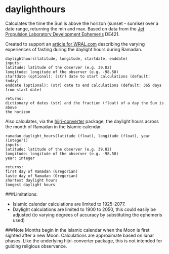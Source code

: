 # daylighthours

Calculates the time the Sun is above the horizon (sunset - sunrise) over a date range, returning the min and max.
Based on data from the [Jet Propulsion Laboratory Development Ephemeris](https://en.wikipedia.org/wiki/Jet_Propulsion_Laboratory_Development_Ephemeris) DE421.

Created to support an [article for WRAL.com](https://www.wral.com/look-for-moon-and-mercury-early-next-week/20256284/)
describing the varying experiences of fasting during the daylight hours during Ramadan.
```
daylighthours(latitude, longitude, startdate, enddate)
inputs:
latitude: latitude of the observer (e.g. 39.82)
longitude: longitude of the observer (e.g. -98.58)
startdate (optional): (str) date to start calculations (default: today)
enddate (optional): (str) date to end calculations (default: 365 days from start date)

returns:
dictionary of dates (str) and the fraction (float) of a day the Sun is above
the horizon 
```   

Also calculates, via the [hijri-converter](https://pypi.org/project/hijri-converter/) package, the daylight hours 
across the month of Ramadan in the Islamic calendar.

```
ramadan_daylight_hours(latitude (float), longitude (float), year (integer))
inputs:
latitude: latitude of the observer (e.g. 39.82)
longitude: longitude of the observer (e.g. -98.58)
year: integer

returns:
first day of Ramadan (Gregorian)
laste day of Ramadan (Gregorian)
shortest daylight hours
longest daylight hours
```   

###Limitations:
* Islamic calendar calculations are limited to 1925-2077.
* Daylight calculations are limited to 1900 to 2050, this could easily be adjusted (to varying degrees of accuracy by 
substituting the ephemeris used)

###Note
Months begin in the Islamic calendar when the Moon is first sighted after a new Moon.  Calculations are approximate based on lunar phases.
Like the underlying hijri-converter package, this is not intended for guiding religious observance.